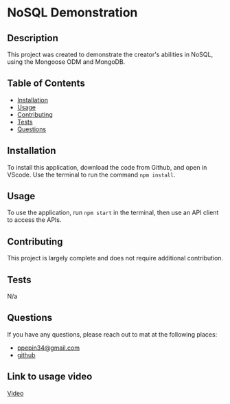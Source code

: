 # NoSQL Demonstration
  

  ## Description

  This project was created to demonstrate the creator's abilities in NoSQL, using the Mongoose ODM and MongoDB.

  ## Table of Contents
  - [Installation](#installation)
  - [Usage](#usage)
  - [Contributing](#contributing)
  - [Tests](#tests)
  - [Questions](#questions)
  

  ## Installation

  To install this application, download the code from Github, and open in VScode. Use the terminal to run the command `npm install`.
  
  ## Usage

  To use the application, run `npm start` in the terminal, then use an API client to access the APIs.

  ## Contributing
  
  This project is largely complete and does not require additional contribution.

  ## Tests
  
  N/a

  ## Questions

  If you have any questions, please reach out to mat at the following places:
  
  - ppepin34@gmail.com
  - [github](github.com/ppepin34)
  
  ## Link to usage video
  
  [Video](https://youtu.be/fHjsdPPgswc)

  

